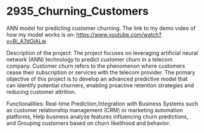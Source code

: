 # 2935_Churning_Customers
ANN model for predicting customer churning.
The link to my demo video of how my model works is on:
https://www.youtube.com/watch?v=Bi_A7dOiALw


Description of the project:
The project focuses on leveraging artificial neural network (ANN) technology to predict customer churn in a telecom company. Customer churn refers to the phenomenon where customers cease their subscription or services with the telecom provider. The primary objective of this project is to develop an advanced predictive model that can identify potential churners, enabling proactive retention strategies and reducing customer attrition.

Functionalities:
Real-time Prediction,Integration with Business Systems such as 
customer relationship management (CRM) or marketing automation platforms,
Help business analyze features influencing churn predictions, and
Grouping customers based on churn likelihood and behavior.


